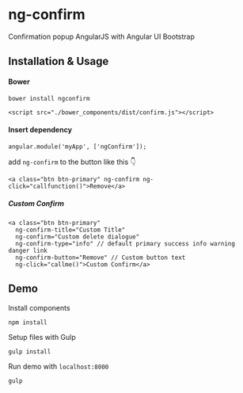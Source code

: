# ng-confirm
Confirmation popup AngularJS with Angular UI Bootstrap

Installation & Usage
-----

#### Bower
````
bower install ngconfirm 
````

````
<script src="./bower_components/dist/confirm.js"></script>
````

#### Insert dependency 
```
angular.module('myApp', ['ngConfirm']);
```

add `ng-confirm` to the button like this 👇
```
<a class="btn btn-primary" ng-confirm ng-click="callfunction()">Remove</a>
```
##### Custom Confirm
```
<a class="btn btn-primary" 
  ng-confirm-title="Custom Title"
  ng-confirm="Custom delete dialogue"
  ng-confirm-type="info" // default primary success info warning danger link
  ng-confirm-button="Remove" // Custom button text
  ng-click="callme()">Custom Confirm</a>
```

Demo
-----
Install components
````
npm install
````
Setup files with Gulp
````
gulp install
````
Run demo with `localhost:8000`
````
gulp
````
